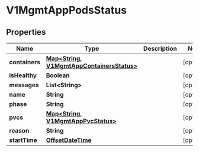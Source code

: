 # V1MgmtAppPodsStatus

## Properties
Name | Type | Description | Notes
------------ | ------------- | ------------- | -------------
**containers** | [**Map&lt;String, V1MgmtAppContainersStatus&gt;**](V1MgmtAppContainersStatus.md) |  |  [optional]
**isHealthy** | **Boolean** |  |  [optional]
**messages** | **List&lt;String&gt;** |  |  [optional]
**name** | **String** |  |  [optional]
**phase** | **String** |  |  [optional]
**pvcs** | [**Map&lt;String, V1MgmtAppPvcStatus&gt;**](V1MgmtAppPvcStatus.md) |  |  [optional]
**reason** | **String** |  |  [optional]
**startTime** | [**OffsetDateTime**](OffsetDateTime.md) |  |  [optional]
